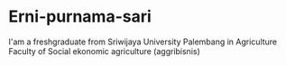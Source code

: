 # Erni-purnama-sari
I'am a freshgraduate from Sriwijaya University Palembang in Agriculture Faculty of Social ekonomic agriculture (aggribisnis)
